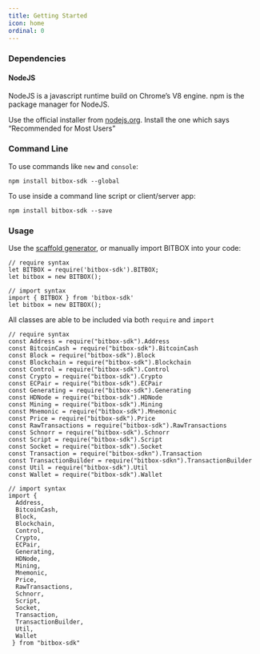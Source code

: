 ```yaml
---
title: Getting Started
icon: home
ordinal: 0
---
```


### Dependencies

#### NodeJS

NodeJS is a javascript runtime build on Chrome’s V8 engine. npm is the package manager for NodeJS.

Use the official installer from [nodejs.org](https://nodejs.org/). Install the one which says “Recommended for Most Users”

### Command Line

To use commands like `new` and `console`:

    npm install bitbox-sdk --global

To use inside a command line script or client/server app:

    npm install bitbox-sdk --save

### Usage

Use the [scaffold generator](./new), or manually import BITBOX into your code:

    // require syntax
    let BITBOX = require('bitbox-sdk').BITBOX;
    let bitbox = new BITBOX();

    // import syntax
    import { BITBOX } from 'bitbox-sdk'
    let bitbox = new BITBOX();

All classes are able to be included via both `require` and `import`

    // require syntax
    const Address = require("bitbox-sdk").Address
    const BitcoinCash = require("bitbox-sdk").BitcoinCash
    const Block = require("bitbox-sdk").Block
    const Blockchain = require("bitbox-sdk").Blockchain
    const Control = require("bitbox-sdk").Control
    const Crypto = require("bitbox-sdk").Crypto
    const ECPair = require("bitbox-sdk").ECPair
    const Generating = require("bitbox-sdk").Generating
    const HDNode = require("bitbox-sdk").HDNode
    const Mining = require("bitbox-sdk").Mining
    const Mnemonic = require("bitbox-sdk").Mnemonic
    const Price = require("bitbox-sdk").Price
    const RawTransactions = require("bitbox-sdk").RawTransactions
    const Schnorr = require("bitbox-sdk").Schnorr
    const Script = require("bitbox-sdk").Script
    const Socket = require("bitbox-sdk").Socket
    const Transaction = require("bitbox-sdkn").Transaction
    const TransactionBuilder = require("bitbox-sdkn").TransactionBuilder
    const Util = require("bitbox-sdk").Util
    const Wallet = require("bitbox-sdk").Wallet

    // import syntax
    import {
      Address,
      BitcoinCash,
      Block,
      Blockchain,
      Control,
      Crypto,
      ECPair,
      Generating,
      HDNode,
      Mining,
      Mnemonic,
      Price,
      RawTransactions,
      Schnorr,
      Script,
      Socket,
      Transaction,
      TransactionBuilder,
      Util,
      Wallet
     } from "bitbox-sdk"
